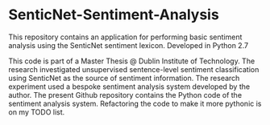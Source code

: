 # SenticNet-Sentiment-Analysis
This repository contains an application for performing basic sentiment analysis using the SenticNet sentiment lexicon. 
Developed in Python 2.7

This code is part of a Master Thesis @ Dublin Institute of Technology.
The research investigated unsupervised sentence-level sentiment classification using SenticNet as the source of sentiment information.
The research experiment used a bespoke sentiment analysis system developed by the author. 
The present Github repository contains the Python code of the sentiment analysis system. Refactoring the code to make it more pythonic is on my TODO list. 
